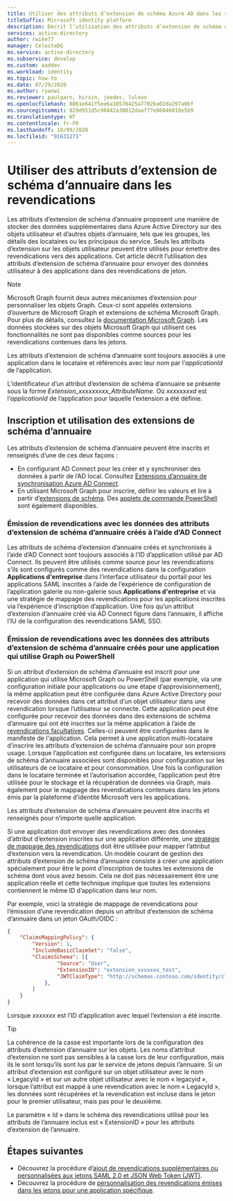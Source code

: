 ```yaml
---
title: Utiliser des attributs d’extension de schéma Azure AD dans les revendications
titleSuffix: Microsoft identity platform
description: Décrit l’utilisation des attributs d’extension de schéma d’annuaire pour envoyer des données utilisateur à des applications dans des revendications de jeton.
services: active-directory
author: rwike77
manager: CelesteDG
ms.service: active-directory
ms.subservice: develop
ms.custom: aaddev
ms.workload: identity
ms.topic: how-to
ms.date: 07/29/2020
ms.author: ryanwi
ms.reviewer: paulgarn, hirsin, jeedes, luleon
ms.openlocfilehash: 8861e641f5ee6a10576425a7702ba02da297a0bf
ms.sourcegitcommit: 829d951d5c90442a38012daaf77e86046018e5b9
ms.translationtype: HT
ms.contentlocale: fr-FR
ms.lasthandoff: 10/09/2020
ms.locfileid: "91631271"
---
```

# <a name="using-directory-schema-extension-attributes-in-claims"></a>Utiliser des attributs d’extension de schéma d’annuaire dans les revendications

Les attributs d’extension de schéma d’annuaire proposent une manière de stocker des données supplémentaires dans Azure Active Directory sur des objets utilisateur et d’autres objets d’annuaire, tels que les groupes, les détails des locataires ou les principaux du service.  Seuls les attributs d’extension sur les objets utilisateur peuvent être utilisés pour émettre des revendications vers des applications. Cet article décrit l’utilisation des attributs d’extension de schéma d’annuaire pour envoyer des données utilisateur à des applications dans des revendications de jeton.

> [!NOTE]
> Microsoft Graph fournit deux autres mécanismes d’extension pour personnaliser les objets Graph. Ceux-ci sont appelés extensions d’ouverture de Microsoft Graph et extensions de schéma Microsoft Graph. Pour plus de détails, consultez la [documentation Microsoft Graph](/graph/extensibility-overview). Les données stockées sur des objets Microsoft Graph qui utilisent ces fonctionnalités ne sont pas disponibles comme sources pour les revendications contenues dans les jetons.

Les attributs d’extension de schéma d’annuaire sont toujours associés à une application dans le locataire et référencés avec leur nom par l’*applicationId* de l’application.

L’identificateur d’un attribut d’extension de schéma d’annuaire se présente sous la forme *Extension_xxxxxxxxx_AttributeName*.  Où *xxxxxxxxd* est l’*applicationId* de l’application pour laquelle l’extension a été définie.

## <a name="registering-and-using-directory-schema-extensions"></a>Inscription et utilisation des extensions de schéma d’annuaire
Les attributs d’extension de schéma d’annuaire peuvent être inscrits et renseignés d’une de ces deux façons :

- En configurant AD Connect pour les créer et y synchroniser des données à partir de l’AD local. Consultez [Extensions d’annuaire de synchronisation Azure AD Connect](../hybrid/how-to-connect-sync-feature-directory-extensions.md).
- En utilisant Microsoft Graph pour inscrire, définir les valeurs et lire à partir d’[extensions de schéma](/graph/extensibility-overview). Des [applets de commande PowerShell](/powershell/azure/active-directory/using-extension-attributes-sample) sont également disponibles.

### <a name="emitting-claims-with-data-from-directory-schema-extension-attributes-created-with-ad-connect"></a>Émission de revendications avec les données des attributs d’extension de schéma d’annuaire créés à l’aide d’AD Connect
Les attributs de schéma d’extension d’annuaire créés et synchronisés à l’aide d’AD Connect sont toujours associés à l’ID d’application utilisé par AD Connect. Ils peuvent être utilisés comme source pour les revendications s’ils sont configurés comme des revendications dans la configuration **Applications d'entreprise** dans l’interface utilisateur du portail pour les applications SAML inscrites à l’aide de l’expérience de configuration de l’application galerie ou non-galerie sous **Applications d'entreprise** et via une stratégie de mappage des revendications pour les applications inscrites via l’expérience d’inscription d’application.  Une fois qu’un attribut d’extension d’annuaire créé via AD Connect figure dans l’annuaire, il affiche l’IU de la configuration des revendications SAML SSO.

### <a name="emitting-claims-with-data-from-directory-schema-extension-attributes-created-for-an-application-using-graph-or-powershell"></a>Émission de revendications avec les données des attributs d’extension de schéma d’annuaire créés pour une application qui utilise Graph ou PowerShell
Si un attribut d’extension de schéma d’annuaire est inscrit pour une application qui utilise Microsoft Graph ou PowerShell (par exemple, via une configuration initiale pour applications ou une étape d’approvisionnement), la même application peut être configurée dans Azure Active Directory pour recevoir des données dans cet attribut d’un objet utilisateur dans une revendication lorsque l’utilisateur se connecte.  Cette application peut être configurée pour recevoir des données dans des extensions de schéma d’annuaire qui ont été inscrites sur la même application à l’aide de [revendications facultatives](active-directory-optional-claims.md#configuring-directory-extension-optional-claims).  Celles-ci peuvent être configurées dans le manifeste de l'application.  Cela permet à une application multi-locataire d’inscrire les attributs d’extension de schéma d’annuaire pour son propre usage. Lorsque l’application est configurée dans un locataire, les extensions de schéma d’annuaire associées sont disponibles pour configuration sur les utilisateurs de ce locataire et pour consommation.  Une fois la configuration dans le locataire terminée et l’autorisation accordée, l’application peut être utilisée pour le stockage et la récupération de données via Graph, mais également pour le mappage des revendications contenues dans les jetons émis par la plateforme d’identité Microsoft vers les applications.

Les attributs d’extension de schéma d’annuaire peuvent être inscrits et renseignés pour n’importe quelle application.

Si une application doit envoyer des revendications avec des données d’attribut d’extension inscrites sur une application différente, une [stratégie de mappage des revendications](active-directory-claims-mapping.md) doit être utilisée pour mapper l’attribut d’extension vers la revendication.  Un modèle courant de gestion des attributs d’extension de schéma d’annuaire consiste à créer une application spécialement pour être le point d’inscription de toutes les extensions de schéma dont vous avez besoin.  Cela ne doit pas nécessairement être une application réelle et cette technique implique que toutes les extensions contiennent le même ID d’application dans leur nom.

Par exemple, voici la stratégie de mappage de revendications pour l’émission d’une revendication depuis un attribut d’extension de schéma d’annuaire dans un jeton OAuth/OIDC :

```json
{
    "ClaimsMappingPolicy": {
        "Version": 1,
        "IncludeBasicClaimSet": "false",
        "ClaimsSchema": [{
                "Source": "User",
                "ExtensionID": "extension_xxxxxxx_test",
                "JWTClaimType": "http://schemas.contoso.com/identity/claims/exampleclaim"
            },
        ]
    }
}
```

Lorsque *xxxxxxx* est l’ID d’application avec lequel l’extension a été inscrite.

> [!TIP]
> La cohérence de la casse est importante lors de la configuration des attributs d’extension d’annuaire sur les objets.  Les noms d’attribut d’extension ne sont pas sensibles à la casse lors de leur configuration, mais ils le sont lorsqu’ils sont lus par le service de jetons depuis l’annuaire.  Si un attribut d’extension est configuré sur un objet utilisateur avec le nom « LegacyId » et sur un autre objet utilisateur avec le nom « legacyid », lorsque l’attribut est mappé à une revendication avec le nom « LegacyId », les données sont récupérées et la revendication est incluse dans le jeton pour le premier utilisateur, mais pas pour le deuxième.
>
> Le paramètre « Id » dans le schéma des revendications utilisé pour les attributs de l’annuaire inclus est « ExtensionID » pour les attributs d’extension de l’annuaire.

## <a name="next-steps"></a>Étapes suivantes
- Découvrez la procédure d’[ajout de revendications supplémentaires ou personnalisées aux jetons SAML 2.0 et JSON Web Token (JWT)](active-directory-optional-claims.md).
- Découvrez la procédure de [personnalisation des revendications émises dans les jetons pour une application spécifique](active-directory-claims-mapping.md).